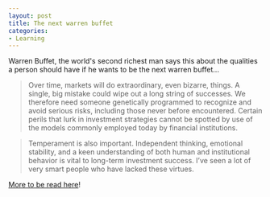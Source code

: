 ```yaml
---
layout: post
title: The next warren buffet
categories:
- Learning
---
```



Warren Buffet, the world's second richest man says this about the qualities a person should have if he wants to be the next warren buffet...

>  

> Over time, markets will do extraordinary, even bizarre, things. A single, big mistake could wipe out a long string of successes. We therefore need someone genetically programmed to recognize and avoid serious risks, including those never before encountered. Certain perils that lurk in investment strategies cannot be spotted by use of the models commonly employed today by financial institutions.

> Temperament is also important. Independent thinking, emotional stability, and a keen understanding of both human and institutional behavior is vital to long-term investment success. I’ve seen a lot of very smart people who have lacked these virtues.

[More to be read here](http://articles.moneycentral.msn.com/Investing/Dispatch/070302BuffettSeeksASuccessor.aspx)!

